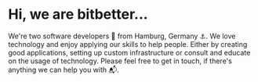 # Hi, we are bitbetter...

We're two software developers 👥 from Hamburg, Germany ⚓️. We love technology and enjoy applying our skills to help people. Either by creating good applications, setting up custom infrastructure or consult and educate on the usage of technology. Please feel free to get in touch, if there's anything we can help you with 📬.
